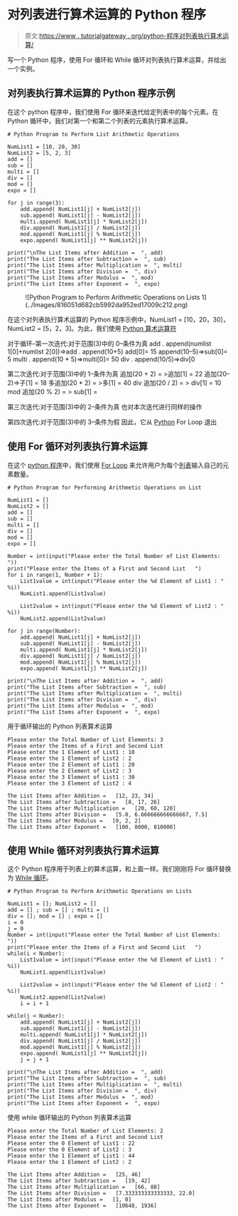 # 对列表进行算术运算的 Python 程序

> 原文:[https://www . tutorialgateway . org/python-程序对列表执行算术运算/](https://www.tutorialgateway.org/python-program-to-perform-arithmetic-operations-on-lists/)

写一个 Python 程序，使用 For 循环和 While 循环对列表执行算术运算，并给出一个实例。

## 对列表执行算术运算的 Python 程序示例

在这个 python 程序中，我们使用 For 循环来迭代给定列表中的每个元素。在 Python 循环中，我们对第一个和第二个列表的元素执行算术运算。

```
# Python Program to Perform List Arithmetic Operations

NumList1 = [10, 20, 30]
NumList2 = [5, 2, 3]
add = []
sub = []
multi = []
div = []
mod = []
expo = []

for j in range(3):
    add.append( NumList1[j] + NumList2[j])
    sub.append( NumList1[j] - NumList2[j])
    multi.append( NumList1[j] * NumList2[j])
    div.append( NumList1[j] / NumList2[j])
    mod.append( NumList1[j] % NumList2[j])
    expo.append( NumList1[j] ** NumList2[j])

print("\nThe List Items after Addition =  ", add)
print("The List Items after Subtraction =  ", sub)
print("The List Items after Multiplication =  ", multi)
print("The List Items after Division =  ", div)
print("The List Items after Modulus =  ", mod)
print("The List Items after Exponent =  ", expo)
```

<figure class="wp-block-image">![Python Program to Perform Arithmetic Operations on Lists 1](../Images/816051d682cb5992da952ed17009c212.png)</figure>

在这个对列表执行算术运算的 Python 程序示例中，NumList1 = [10，20，30]，NumList2 = [5，2，3]。为此，我们使用 [Python 算术运算符](https://www.tutorialgateway.org/python-arithmetic-operators/)

对于循环–第一次迭代:对于范围(3)中的 0–条件为真
add . append(numlist 1[0]+numlist 2[0])=>add . append(10+5)
add[0]= 15
append(10–5)=>sub[0]= 5
multi . append(10 * 5)=>multi[0]= 50
div . append(10/5)=>div[0

第二次迭代:对于范围(3)中的 1–条件为真
追加(20 + 2) = >追加[1] = 22
追加(20–2)=>子[1] = 18
多追加(20 * 2) = >多[1] = 40
div 追加(20 / 2) = > div[1] = 10
mod 追加(20 % 2) = > sub[1] =

第三次迭代:对于范围(3)中的 2–条件为真
也对本次迭代进行同样的操作

第四次迭代:对于范围(3)中的 3–条件为假
因此，它从 [Python](https://www.tutorialgateway.org/python-tutorial/) For Loop 退出

## 使用 For 循环对列表执行算术运算

在这个 [python 程序](https://www.tutorialgateway.org/python-programming-examples/)中，我们使用 [For Loop](https://www.tutorialgateway.org/python-for-loop/) 来允许用户为每个[列表](https://www.tutorialgateway.org/python-list/)输入自己的元素数量。

```
# Python Program for Performing Arithmetic Operations on List

NumList1 = []
NumList2 = []
add = [] 
sub = [] 
multi = []
div = []
mod = []
expo = []

Number = int(input("Please enter the Total Number of List Elements: "))
print("Please enter the Items of a First and Second List   ")
for i in range(1, Number + 1):
    List1value = int(input("Please enter the %d Element of List1 : " %i))
    NumList1.append(List1value)

    List2value = int(input("Please enter the %d Element of List2 : " %i))
    NumList2.append(List2value)

for j in range(Number):
    add.append( NumList1[j] + NumList2[j])
    sub.append( NumList1[j] - NumList2[j])
    multi.append( NumList1[j] * NumList2[j])
    div.append( NumList1[j] / NumList2[j])
    mod.append( NumList1[j] % NumList2[j])
    expo.append( NumList1[j] ** NumList2[j])

print("\nThe List Items after Addition =  ", add)
print("The List Items after Subtraction =  ", sub)
print("The List Items after Multiplication =  ", multi)
print("The List Items after Division =  ", div)
print("The List Items after Modulus =  ", mod)
print("The List Items after Exponent =  ", expo)
```

用于循环输出的 Python 列表算术运算

```
Please enter the Total Number of List Elements: 3
Please enter the Items of a First and Second List   
Please enter the 1 Element of List1 : 10
Please enter the 1 Element of List2 : 2
Please enter the 2 Element of List1 : 20
Please enter the 2 Element of List2 : 3
Please enter the 3 Element of List1 : 30
Please enter the 3 Element of List2 : 4

The List Items after Addition =   [12, 23, 34]
The List Items after Subtraction =   [8, 17, 26]
The List Items after Multiplication =   [20, 60, 120]
The List Items after Division =   [5.0, 6.666666666666667, 7.5]
The List Items after Modulus =   [0, 2, 2]
The List Items after Exponent =   [100, 8000, 810000]
```

## 使用 While 循环对列表执行算术运算

这个 Python 程序用于列表上的算术运算，和上面一样。我们刚刚将 For 循环替换为 [While 循环](https://www.tutorialgateway.org/python-while-loop/)。

```
# Python Program to Perform Arithmetic Operations on Lists

NumList1 = []; NumList2 = []
add = [] ; sub = [] ; multi = []
div = []; mod = [] ; expo = []
i = 0
j = 0
Number = int(input("Please enter the Total Number of List Elements: "))
print("Please enter the Items of a First and Second List   ")
while(i < Number):
    List1value = int(input("Please enter the %d Element of List1 : " %i))
    NumList1.append(List1value)

    List2value = int(input("Please enter the %d Element of List2 : " %i))
    NumList2.append(List2value)
    i = i + 1

while(j < Number):
    add.append( NumList1[j] + NumList2[j])
    sub.append( NumList1[j] - NumList2[j])
    multi.append( NumList1[j] * NumList2[j])
    div.append( NumList1[j] / NumList2[j])
    mod.append( NumList1[j] % NumList2[j])
    expo.append( NumList1[j] ** NumList2[j])
    j = j + 1

print("\nThe List Items after Addition =  ", add)
print("The List Items after Subtraction =  ", sub)
print("The List Items after Multiplication =  ", multi)
print("The List Items after Division =  ", div)
print("The List Items after Modulus =  ", mod)
print("The List Items after Exponent =  ", expo)
```

使用 while 循环输出的 Python 列表算术运算

```
Please enter the Total Number of List Elements: 2
Please enter the Items of a First and Second List   
Please enter the 0 Element of List1 : 22
Please enter the 0 Element of List2 : 3
Please enter the 1 Element of List1 : 44
Please enter the 1 Element of List2 : 2

The List Items after Addition =   [25, 46]
The List Items after Subtraction =   [19, 42]
The List Items after Multiplication =   [66, 88]
The List Items after Division =   [7.333333333333333, 22.0]
The List Items after Modulus =   [1, 0]
The List Items after Exponent =   [10648, 1936]
```